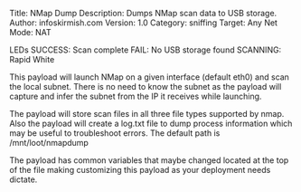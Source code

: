Title:	     	NMap Dump
Description:	Dumps NMap scan data to USB storage.
Author: 		  infoskirmish.com
Version:		  1.0
Category:		  sniffing
Target: 		  Any
Net Mode:		  NAT

LEDs
SUCCESS:		Scan complete
FAIL:			  No USB storage found
SCANNING:		Rapid White

This payload will launch NMap on a given interface (default eth0) and scan the local subnet. There is no need to know the subnet as the payload will capture and infer the subnet from the IP it receives while launching. 

The payload will store scan files in all three file types supported by nmap. Also the payload will create a log.txt file to dump process information which may be useful to troubleshoot errors. The default path is /mnt/loot/nmapdump

The payload has common variables that maybe changed located at the top of the file making customizing this payload as your deployment needs dictate. 
